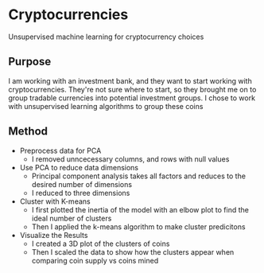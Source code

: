 # Cryptocurrencies
Unsupervised machine learning for cryptocurrency choices

## Purpose

I am working with an investment bank, and they want to start working with cryptocurrencies. 
They're not sure where to start, so they brought me on to group tradable currencies into potential investment groups. I chose to work with unsupervised learning algorithms to group these coins

## Method
* Preprocess data for PCA
  * I removed unncecessary columns, and rows with null values 
* Use PCA to reduce data dimensions
  *  Principal component analysis takes all factors and reduces to the desired number of dimensions
  *  I reduced to three dimensions 
* Cluster with K-means
  * I first plotted the inertia of the model with an elbow plot to find the ideal number of clusters
  * Then I applied the k-means algorithm to make cluster predicitons 
* Visualize the Results
  * I created a 3D plot of the clusters of coins
  * Then I scaled the data to show how the clusters appear when comparing coin supply vs coins mined
